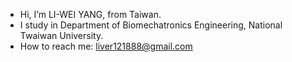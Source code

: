 - Hi, I’m LI-WEI YANG, from Taiwan.
- I study in Department of Biomechatronics Engineering, National Twaiwan University.
- How to reach me: liver121888@gmail.com

<!---
liver121888/liver121888 is a ✨ special ✨ repository because its `README.md` (this file) appears on your GitHub profile.
You can click the Preview link to take a look at your changes.
--->

